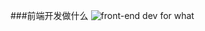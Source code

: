 ###前端开发做什么
![front-end dev for what](https://github.com/dwqs/fedHandlebook/blob/master/images/fd-devs-for.jpeg)
